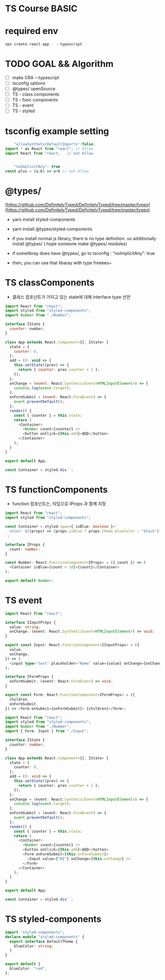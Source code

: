 # TS Course BASIC

# required env

```ts
npx create-react-app . --typescript
```

# TODO GOAL && Algorithm

- [ ] make CRA --typescript
- [ ] tsconfig options
- [ ] @types/ openSource
- [ ] TS - class components
- [ ] TS - func components
- [ ] TS - event
- [ ] TS - styled

# tsconfig example setting

```js
    "allowSyntheticDefaultImports":false,
import * as React from "react"; // Allow
import React from "react;   // not Allow


    "noImplicitAny": true
const plus = (a,b) => a+b // not Allow

```

# @types/

[https://github.com/DefinitelyTyped/DefinitelyTyped/tree/master/types](https://github.com/DefinitelyTyped/DefinitelyTyped/tree/master/types)

- yarn install styled-components
- yarn install @types/styled-components

- if you install normal js library, there is no type definition. so additionally install @types/<libary name> ( hope someone make @types/ modules)

- if somelibray does have @types/, go to tsconfig : "noImplicitAny": true
- then, you can use that libaray with type freeees~

# TS classComponents

- 클래스 컴포넌트가 가지고 있는 state에 대해 interface type 선언

```js
import React from "react";
import styled from "styled-components";
import Number from "./Number";

interface IState {
  counter: number;
}

class App extends React.Component<{}, IState> {
  state = {
    counter: 0,
  };
  add = (): void => {
    this.setState((prev) => {
      return { counter: prev.counter + 1 };
    });
  };
  onChange = (event: React.SyntheticEvent<HTMLInputElement>) => {
    console.log(event.target);
  };
  onFormSubmit = (event: React.FormEvent) => {
    event.preventDefault();
  };
  render() {
    const { counter } = this.state;
    return (
      <Container>
        <Number count={counter} />
        <button onClick={this.add}>ADD</button>
      </Container>
    );
  }
}

export default App;

const Container = styled.div``;
```

# TS functionComponents

- function 컴포넌트는, 타입으로 IProps 과 함께 지정

```ts
import React from "react";
import styled from "styled-components";

const Container = styled.span<{ isBlue: boolean }>`
  color: ${(props) => (props.isBlue ? props.theme.blueColor : "black")};
`;

interface IProps {
  count: number;
}

const Number: React.FunctionComponent<IProps> = ({ count }) => (
  <Container isBlue={count > 10}>{count}</Container>
);

export default Number;
```

# TS event

```ts
import React from "react";

interface IInputProps {
  value: string;
  onChange: (event: React.SyntheticEvent<HTMLInputElement>) => void;
}

export const Input: React.FunctionComponent<IInputProps> = ({
  value,
  onChange,
}) => (
  <input type="text" placeholder="Name" value={value} onChange={onChange} />
);

interface IFormProps {
  onFormSubmit: (event: React.FormEvent) => void;
}

export const Form: React.FunctionComponent<IFormProps> = ({
  children,
  onFormSubmit,
}) => <form onSubmit={onFormSubmit}> {children}</form>;
```

```ts
import React from "react";
import styled from "styled-components";
import Number from "./Number";
import { Form, Input } from "./Input";

interface IState {
  counter: number;
}

class App extends React.Component<{}, IState> {
  state = {
    counter: 0,
  };
  add = (): void => {
    this.setState((prev) => {
      return { counter: prev.counter + 1 };
    });
  };
  onChange = (event: React.SyntheticEvent<HTMLInputElement>) => {
    console.log(event.target);
  };
  onFormSubmit = (event: React.FormEvent) => {
    event.preventDefault();
  };
  render() {
    const { counter } = this.state;
    return (
      <Container>
        <Number count={counter} />
        <button onClick={this.add}>ADD</button>
        <Form onFormSubmit={this.onFormSubmit}>
          <Input value={"HI"} onChange={this.onChange} />
        </Form>
      </Container>
    );
  }
}

export default App;

const Container = styled.div``;
```

# TS styled-components

```ts
import "styled-components";
declare module "styled-components" {
  export interface DefaultTheme {
    blueColor: string;
  }
}
```

```ts
export default {
  blueColor: "red",
};
```
